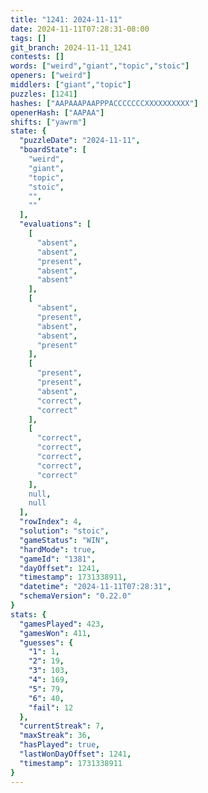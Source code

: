 ```yaml
---
title: "1241: 2024-11-11"
date: 2024-11-11T07:28:31-08:00
tags: []
git_branch: 2024-11-11_1241
contests: []
words: ["weird","giant","topic","stoic"]
openers: ["weird"]
middlers: ["giant","topic"]
puzzles: [1241]
hashes: ["AAPAAAPAAPPPACCCCCCCXXXXXXXXXX"]
openerHash: ["AAPAA"]
shifts: ["yawrm"]
state: {
  "puzzleDate": "2024-11-11",
  "boardState": [
    "weird",
    "giant",
    "topic",
    "stoic",
    "",
    ""
  ],
  "evaluations": [
    [
      "absent",
      "absent",
      "present",
      "absent",
      "absent"
    ],
    [
      "absent",
      "present",
      "absent",
      "absent",
      "present"
    ],
    [
      "present",
      "present",
      "absent",
      "correct",
      "correct"
    ],
    [
      "correct",
      "correct",
      "correct",
      "correct",
      "correct"
    ],
    null,
    null
  ],
  "rowIndex": 4,
  "solution": "stoic",
  "gameStatus": "WIN",
  "hardMode": true,
  "gameId": "1381",
  "dayOffset": 1241,
  "timestamp": 1731338911,
  "datetime": "2024-11-11T07:28:31",
  "schemaVersion": "0.22.0"
}
stats: {
  "gamesPlayed": 423,
  "gamesWon": 411,
  "guesses": {
    "1": 1,
    "2": 19,
    "3": 103,
    "4": 169,
    "5": 79,
    "6": 40,
    "fail": 12
  },
  "currentStreak": 7,
  "maxStreak": 36,
  "hasPlayed": true,
  "lastWonDayOffset": 1241,
  "timestamp": 1731338911
}
---
```

<!-- more -->
